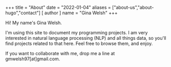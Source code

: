 +++
title = "About"
date = "2022-01-04"
aliases = ["about-us","about-hugo","contact"]
[ author ]
  name = "Gina Welsh"
+++

Hi! My name's Gina Welsh. 

I'm using this site to document my programming projects. I am very interested in natural language processing (NLP) and all things data, so you'll find projects related to that here. Feel free to browse them, and enjoy.

If you want to collaborate with me, drop me a line at gmwelsh97[at]gmail.com. 